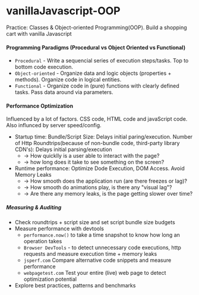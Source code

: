 # vanillaJavascript-OOP

Practice: Classes &amp; Object-oriented Programming(OOP). Build a shopping cart with vanilla Javascript

#### Programming Paradigms (Procedural vs Object Oriented vs Functional)

- `Procedural` - Write a sequencial series of execution steps/tasks. Top to bottom code execution.
- `Object-oriented` - Organize data and logic objects (properties + methods). Organize code in logical entities.
- `Functional` - Organize code in (pure) functions with clearly defined tasks. Pass data around via parameters.

#### Performance Optimization

Influenced by a lot of factors. CSS code, HTML code and javaScript code. Also influnced by server speed/config.

- Startup time: Bundle/Script Size: Delays initial paring/execution. Number of Http Roundtrips(because of non-bundle code, third-party library CDN's): Delays initial parsing/execution
  - -> How quicklly is a user able to interact with the page?
  - -> how long does it take to see something on the screen?
- Runtime performance: Optimize Dode Execution, DOM Access. Avoid Memory Leaks
  - -> How smooth does the application run (are there freezes or lag)?
  - -> How smooth do animations play, is there any "visual lag"?
  - -> Are there any memory leaks, is the page getting slower over time?

##### Measuring & Auditing

- Check roundtrips + script size and set script bundle size budgets
- Measure performance with devtools
  - `performance.now()` to take a time snapshot to know how long an operation takes
  - `Browser DevTools` - to detect unnecessary code executions, http requests and measure execution time + memory leaks
  - `jsperf.com` Compare alternative code snippets and measure performance
  - `webpagetest.com` Test your entire (live) web page to detect optimization potential
- Explore best practices, patterns and benchmarks
